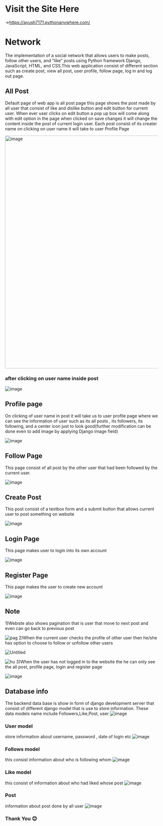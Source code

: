 # Visit the Site Here 
->https://ayush7171.pythonanywhere.com/
# Network
The implementation of a social network that allows users to make posts, follow other users, and “like” posts using Python framework Django, JavaScript, HTML, and CSS.This web application consist of different section such as create post, view all post, user profile, follow page, log in and log out page.
## All Post
Default page of web app is all post page this page shows the post made by all user that consist of like and dislike button and edit button for current user. When ever user clicks on edit button a pop up box will come along with edit option in the page when clicked on save changes it will change the content inside the post of current login user. Each post consist of its creater name on clicking on user name it will take to user Profile Page

<img width="1360" height="768" alt="image" src="https://github.com/user-attachments/assets/f17b2f79-b26b-4b76-87b6-aa15023fdae4" />


### after clicking on user name inside post

![image](https://github.com/user-attachments/assets/491b3423-dd9e-4737-aa0c-d75f0927e841)
## Profile page
On clicking of user name in post it will take us to user profile page where we can see the information of user such as its all posts , its followers, its following, and a center icon just to look good(further modification can be done even to add image by applying Django image field)

![image](https://github.com/user-attachments/assets/b3d0ec29-5c88-4f94-a69f-97477f00e0ff)
## Follow Page
This page consist of all post by the other user that had been followed by the current user.

![image](https://github.com/user-attachments/assets/9fa69db7-55ac-42fb-a6e4-01c1065f0836)

## Create Post 
This post consist of a textbox form and a submit button that allows current user to post something on website

![image](https://github.com/user-attachments/assets/a518f141-a243-482c-ab16-c0966113348c)

## Login Page 
This page makes user to login into its own account

![image](https://github.com/user-attachments/assets/7e8c5289-9f13-4b13-a654-38f441486bb2)
## Register Page
This page makes the user to create new account

![image](https://github.com/user-attachments/assets/3018d679-e9f8-410f-aa1b-febc622f73c4)
## Note
1)Webiste also shows pagination that is user that move to next post and even can go back to previous post 

![pag](https://github.com/user-attachments/assets/731591ea-1cb5-4465-9888-6019a35bc873)
2)When the current user checks the profile of other user then he/she has option to choose to follow or unfollow other users

![Untitled](https://github.com/user-attachments/assets/81a3a25e-1b4f-4218-a5e0-128dc68a6e42)

![hu](https://github.com/user-attachments/assets/e79f6cd4-530e-4c28-8bdf-3d13f1dc25f8)
3)When the user has not logged in to the website the he can only see the all post, profile page, login and register page

![image](https://github.com/user-attachments/assets/e1808843-2d28-4abf-8980-b51e8ce7c845)

## Database info
The backend data base is show in form of django development server that consist of different django model that is use to store information. These data models name include Followers,Like,Post, user
![image](https://github.com/user-attachments/assets/5e8c4233-ba2a-47ee-8f70-3460d5c6cc04)
### User model
store information about username, password , date of login etc
![image](https://github.com/user-attachments/assets/35476e0e-d774-48e8-a30f-c56dad99179e)
### Follows model
this consist information about who is following whom
![image](https://github.com/user-attachments/assets/f4b3e040-aaeb-4cf4-bfb0-f2c97b8fd165)
### Like model
this consist of information about who had liked whose post
![image](https://github.com/user-attachments/assets/3c7677a2-ecab-40f7-9497-c3990040a79b)
### Post
information about post done by all user
![image](https://github.com/user-attachments/assets/9be88d19-1af1-4a4c-9c40-834f11754878)

### Thank You 😊
